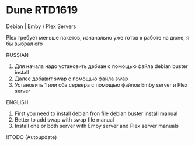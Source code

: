 # Dune RTD1619
Debian | Emby \ Plex Servers

Plex требует меньше пакетов, изначально уже готов к работе на дюне, я бы выбрал его

RUSSIAN

1. Для начала надо установить дебиан с помощью файла debian buster install
2. Далее добавит swap с помощью файла swap
3. Установить 1 или оба сервера с помощью файлов Emby server и Plex server

ENGLISH

1. First you need to install debian fron file debian buster install manual
2. Better to add swap with swap file manual
3. Install one or both server with Emby server and Plex server manuals

!!TODO (Autoupdate)
